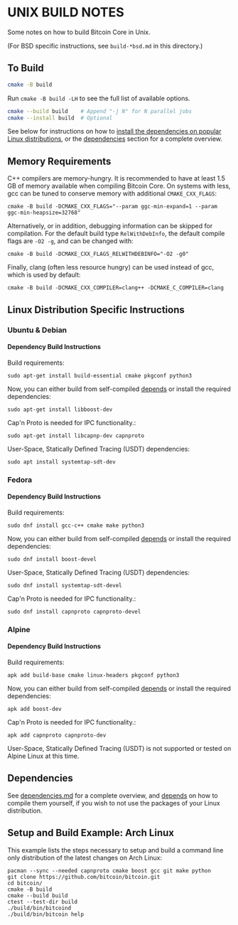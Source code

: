 UNIX BUILD NOTES
====================
Some notes on how to build Bitcoin Core in Unix.

(For BSD specific instructions, see `build-*bsd.md` in this directory.)

To Build
---------------------

```bash
cmake -B build
```
Run `cmake -B build -LH` to see the full list of available options.

```bash
cmake --build build    # Append "-j N" for N parallel jobs
cmake --install build  # Optional
```

See below for instructions on how to [install the dependencies on popular Linux
distributions](#linux-distribution-specific-instructions), or the
[dependencies](#dependencies) section for a complete overview.

## Memory Requirements

C++ compilers are memory-hungry. It is recommended to have at least 1.5 GB of
memory available when compiling Bitcoin Core. On systems with less, gcc can be
tuned to conserve memory with additional `CMAKE_CXX_FLAGS`:


    cmake -B build -DCMAKE_CXX_FLAGS="--param ggc-min-expand=1 --param ggc-min-heapsize=32768"

Alternatively, or in addition, debugging information can be skipped for compilation.
For the default build type `RelWithDebInfo`, the default compile flags are
`-O2 -g`, and can be changed with:

    cmake -B build -DCMAKE_CXX_FLAGS_RELWITHDEBINFO="-O2 -g0"

Finally, clang (often less resource hungry) can be used instead of gcc, which is used by default:

    cmake -B build -DCMAKE_CXX_COMPILER=clang++ -DCMAKE_C_COMPILER=clang

## Linux Distribution Specific Instructions

### Ubuntu & Debian

#### Dependency Build Instructions

Build requirements:

    sudo apt-get install build-essential cmake pkgconf python3

Now, you can either build from self-compiled [depends](#dependencies) or install the required dependencies:

    sudo apt-get install libboost-dev

Cap'n Proto is needed for IPC functionality.:

    sudo apt-get install libcapnp-dev capnproto

User-Space, Statically Defined Tracing (USDT) dependencies:

    sudo apt install systemtap-sdt-dev

### Fedora

#### Dependency Build Instructions

Build requirements:

    sudo dnf install gcc-c++ cmake make python3

Now, you can either build from self-compiled [depends](#dependencies) or install the required dependencies:

    sudo dnf install boost-devel

User-Space, Statically Defined Tracing (USDT) dependencies:

    sudo dnf install systemtap-sdt-devel

Cap'n Proto is needed for IPC functionality.:

    sudo dnf install capnproto capnproto-devel

### Alpine

#### Dependency Build Instructions

Build requirements:

    apk add build-base cmake linux-headers pkgconf python3

Now, you can either build from self-compiled [depends](#dependencies) or install the required dependencies:

    apk add boost-dev

Cap'n Proto is needed for IPC functionality.:

    apk add capnproto capnproto-dev

User-Space, Statically Defined Tracing (USDT) is not supported or tested on Alpine Linux at this time.

## Dependencies

See [dependencies.md](dependencies.md) for a complete overview, and
[depends](/depends/README.md) on how to compile them yourself, if you wish to
not use the packages of your Linux distribution.

Setup and Build Example: Arch Linux
-----------------------------------
This example lists the steps necessary to setup and build a command line only distribution of the latest changes on Arch Linux:

    pacman --sync --needed capnproto cmake boost gcc git make python
    git clone https://github.com/bitcoin/bitcoin.git
    cd bitcoin/
    cmake -B build
    cmake --build build
    ctest --test-dir build
    ./build/bin/bitcoind
    ./build/bin/bitcoin help

